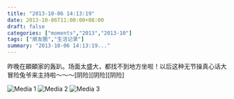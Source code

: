 ```yaml
---
title: "2013-10-06 14:13:19"
date: 2013-10-06T11:00:00+08:00
draft: false
categories: ["moments","2013","2013-10"]
tags: ["朋友圈","生活记录"]
summary: "2013-10-06 14:13:19..."
---
```


昨晚在頔頔家的轰趴。场面太盛大，都找不到地方坐啦！以后这种无节操真心话大冒险兔爷来主持啦〜〜〜[阴险][阴险][阴险]

![Media 1](/Moments/photos/2013-10-06/201310061413190.jpg)
![Media 2](/Moments/photos/2013-10-06/201310061413191.jpg)
![Media 3](/Moments/photos/2013-10-06/201310061413192.jpg)
